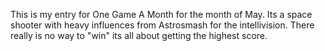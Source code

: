 This is my entry for One Game A Month for the month of May. Its a space shooter with heavy influences from Astrosmash for the intellivision. There really is no way to "win" its all about getting the highest score.
